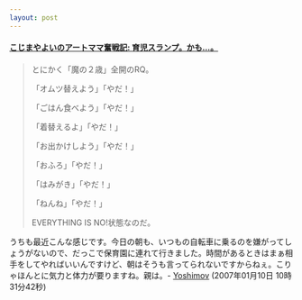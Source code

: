 ```yaml
---
layout: post
---
```

<h4><a href="http://artmama.lammfromm.jp/2006/12/post_26.html">こじまやよいのアートママ奮戦記: 育児スランプ。かも…。</a></h4>
<blockquote><p>とにかく「魔の２歳」全開のRQ。</p>
<p>「オムツ替えよう」「やだ！」</p>
<p>「ごはん食べよう」「やだ！」</p>
<p>「着替えるよ」「やだ！」</p>
<p>「お出かけしよう」「やだ！」</p>
<p>「おふろ」「やだ！」</p>
<p>「はみがき」「やだ！」</p>
<p>「ねんね」「やだ！」</p>
<p>EVERYTHING IS NO!状態なのだ。</p>
</blockquote>
<p>うちも最近こんな感じです。今日の朝も、いつもの自転車に乗るのを嫌がってしょうがないので、だっこで保育園に連れて行きました。時間があるときはまぁ相手をしてやればいいんですけど、朝はそうも言ってられないですからねぇ。こりゃほんとに気力と体力が要りますね。親は。- <a href="/?page=Yoshimov" class="wikipage">Yoshimov</a> (2007年01月10日 10時31分42秒)</p>
